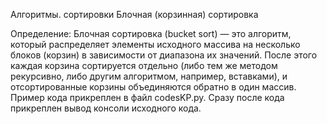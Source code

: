 Алгоритмы. сортировки Блочная (корзинная) сортировка 

Определение: Блочная сортировка (bucket sort) — это алгоритм, который распределяет элементы исходного массива на несколько блоков (корзин) в зависимости от диапазона их значений. После этого каждая корзина сортируется отдельно (либо тем же методом рекурсивно, либо другим алгоритмом, например, вставками), и отсортированные корзины объединяются обратно в один массив. Пример кода прикреплен в файл codesKP.py. Сразу после кода прикреплен вывод консоли исходного кода.

